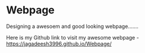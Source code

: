 # Webpage
Designing a awesoem and good looking webpage.......

Here is my Github link to visit my awesome webpage - https://jagadeesh3996.github.io/Webpage/
